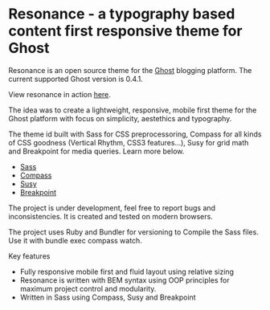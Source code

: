 # Resonance - a typography based content first responsive theme for Ghost
Resonance is an open source theme for the [Ghost](http://ghost.org/ "Ghost") blogging platform. The current supported Ghost version is 0.4.1.

View resonance in action [here](http://amlinarev.ghost.io/).

The idea was to create a lightweight, responsive, mobile first theme for the Ghost platform with focus on simplicity, aestethics and typography. 

The theme id built with Sass for CSS preprocessoring, Compass for all kinds of CSS goodness (Vertical Rhythm, CSS3 features&hellip;), Susy for grid math and Breakpoint for media queries. Learn more below. 
- [Sass](http://sass-lang.com "Ghost")
- [Compass](http://compass-style.org "Ghost")
- [Susy](http://susy.oddbird.net "Ghost")
- [Breakpoint](http://breakpoint-sass.com "Breakpoint")

The project is under development, feel free to report bugs and inconsistencies. It is created and tested on modern browsers. 

The project uses Ruby and Bundler for versioning to Compile the Sass files. Use it with bundle exec compass watch.

Key features
- Fully responsive mobile first and fluid layout using relative sizing
- Resonance is written with BEM syntax using OOP principles for maximum project control and modularity.
- Written in Sass using Compass, Susy and Breakpoint